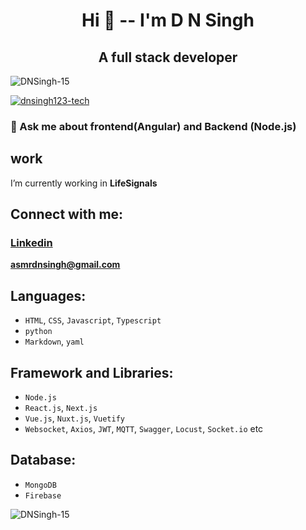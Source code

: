 <h1 align="center">Hi 👋 -- I'm D N Singh</h1>
<h2 align="center">A full stack developer</h2>
 
<p align="left"> <img src="https://komarev.com/ghpvc/?username=dnsingh123-tech&label=Profile%20views&color=0e75b6&style=flat" alt="DNSingh-15" /> </p>

<p align="left"> <a href="https://github.com/ryo-ma/github-profile-trophy"><img src="https://github-profile-trophy.vercel.app/?username=DNSingh-15" alt="dnsingh123-tech" /></a> </p>

### 💬 Ask me about **frontend(Angular) and Backend (Node.js)**

## work
I’m currently working in **LifeSignals**


## Connect with me:

<h3> <a href="https://www.linkedin.com/in/d-n-singh-49b85b1b2/">Linkedin</a> </h3>  
 
**asmrdnsingh@gmail.com**


## Languages:

* `HTML`, `CSS`, `Javascript`, `Typescript`
* `python`
* `Markdown`, `yaml`

## Framework and Libraries:
 
* `Node.js`
* `React.js`, `Next.js`
* `Vue.js`, `Nuxt.js`, `Vuetify` 
* `Websocket`, `Axios`, `JWT`, `MQTT`, `Swagger`, `Locust`, `Socket.io` etc  

## Database:
* `MongoDB`
* `Firebase`


<p><img align="center" src="https://github-readme-stats.vercel.app/api/top-langs?username=DNSingh-15&show_icons=true&locale=en&layout=compact" alt="DNSingh-15" /></p>
